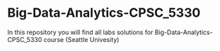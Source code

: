 # Big-Data-Analytics-CPSC_5330
In this repository you will find all labs solutions for Big-Data-Analytics-CPSC_5330 course (Seattle Univesity)
